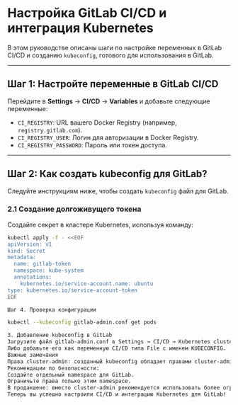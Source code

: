 # Настройка GitLab CI/CD и интеграция Kubernetes

В этом руководстве описаны шаги по настройке переменных в GitLab CI/CD и созданию `kubeconfig`, готового для использования в GitLab.

---

## Шаг 1: Настройте переменные в GitLab CI/CD

Перейдите в **Settings** → **CI/CD** → **Variables** и добавьте следующие переменные:

- `CI_REGISTRY`: URL вашего Docker Registry (например, `registry.gitlab.com`).
- `CI_REGISTRY_USER`: Логин для авторизации в Docker Registry.
- `CI_REGISTRY_PASSWORD`: Пароль или токен доступа.

---

## Шаг 2: Как создать kubeconfig для GitLab?

Следуйте инструкциям ниже, чтобы создать `kubeconfig` файл для GitLab.

### 2.1 Создание долгоживущего токена

Создайте секрет в кластере Kubernetes, используя команду:

```bash
kubectl apply -f - <<EOF
apiVersion: v1
kind: Secret
metadata:
  name: gitlab-token
  namespace: kube-system
  annotations:
    kubernetes.io/service-account.name: ubuntu
type: kubernetes.io/service-account-token
EOF

Шаг 4. Проверка конфигурации

kubectl --kubeconfig gitlab-admin.conf get pods

3. Добавление kubeconfig в GitLab
Загрузите файл gitlab-admin.conf в Settings → CI/CD → Kubernetes cluster integration.
Либо добавьте его как переменную CI/CD типа File с именем KUBECONFIG.
Важные замечания
Права cluster-admin: созданный kubeconfig обладает правами cluster-admin — используйте его осторожно.
Рекомендации по безопасности:
Создайте отдельный namespace для GitLab.
Ограничьте права только этим namespace.
В продакшене: вместо cluster-admin рекомендуется использовать более ограниченные права.
Теперь вы успешно настроили CI/CD и интеграцию Kubernetes для GitLab!

